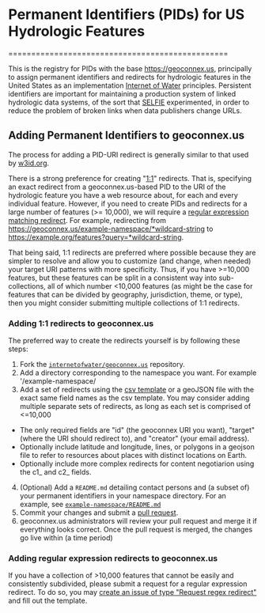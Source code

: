# Permanent Identifiers (PIDs) for US Hydrologic Features
================================================

This is the registry for PIDs with the base https://geoconnex.us, principally to assign permanent identifiers and redirects for hydrologic features in the United States as an implementation [Internet of Water](https://github.com/opengeospatial/SELFIE/blob/master/docs/demo/internet_of_water.md) principles. Persistent identifiers are important for maintaining a production system of linked hydrologic data systems, of the sort that [SELFIE](https://github.com/opengeospatial/SELFIE) experimented, in order to reduce the problem of broken links when data publishers change URLs.

## Adding Permanent Identifiers to geoconnex.us

The process for adding a PID-URI redirect is generally similar to that used by [w3id.org](https://github.com/perma-id/w3id.org).

There is a strong preference for creating "[1:1](#adding-11-redirects-to-geoconnexus)" redirects. That is, specifying an exact redirect from a geoconnex.us-based PID to the URI of the hydrologic feature you have a web resource about, for each and every individual feature. However, if you need to create PIDs and redirects for a large number of features (>= 10,000), we will require a [regular expression matching redirect](#adding-regular-expression-redirects-to-geoconnexus). For example, redirecting from https://geoconnex.us/example-namespace/*wildcard-string to https://example.org/features?query=*wildcard-string. 

That being said, 1:1 redirects are preferred where possible because they are simpler to resolve and allow you to customize (and change, when needed) your target URI patterns with more specificity. Thus, if you have >=10,000 features, but these features can be split in a consistent way into sub-collections, all of which number <10,000 features (as might be the case for features that can be divided by geography, jurisdiction, theme, or type), then you might consider submitting multiple collections of 1:1 redirects.

### Adding 1:1 redirects to geoconnex.us


The preferred way to create the redirects yourself is by following these steps:

1. Fork the [`internetofwater/geoconnex.us`](https://github.com/internetofwater/geoconnex.us) repository.
2. Add a directory corresponding to the namespace you want. For example '/example-namespace/
3. Add a set of redirects using the [csv template](https://github.com/internetofwater/geoconnex.us/blob/master/example-namespace/example_ids.csv) or a geoJSON file with the exact same field names as the csv template. You may consider adding multiple separate sets of redirects, as long as each set is comprised of <=10,000 

  * The only required fields are "id" (the geoconnex URI you want), "target" (where the URI should redirect to), and "creator" (your email address).
  * Optionally include latitude and longitude, lines, or polygons in a geojson file to refer to resources about places with distinct locations on Earth.
  * Optionally include more complex redirects for content negotiarion using the c1_ and c2_ fields.

4. (Optional) Add a `README.md` detailing contact persons and 
   (a subset of) your permanent identifiers in your namespace directory. For an example, 
   see [`example-namespace/README.md`](example-namespace/README.md)
5. Commit your changes and submit a 
   [pull request](https://github.com/internetofwater/geoconnex.us/pulls).
6. geoconnex.us administrators will review your pull request and merge it if 
   everything looks correct. Once the pull request is merged, the changes go
   live within (a time period)

### Adding regular expression redirects to geoconnex.us

If you have a collection of >10,000 features that cannot be easily and consistently subdivided, please submit a request for a regular expression redirect. To do so, you may [create an issue of type "Request regex redirect"](https://github.com/internetofwater/geoconnex.us/issues/new?assignees=dblodgett-usgs%2C+ksonda&labels=PID+request&template=request-regex-redirect.md&title=[regex+redirect+request) and fill out the template.

